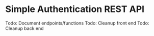 # Simple Authentication REST API 

Todo: Document endpoints/functions
Todo: Cleanup front end
Todo: Cleanup back end